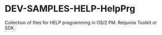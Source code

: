 # DEV-SAMPLES-HELP-HelpPrg
Collection of files for HELP programming in OS/2 PM. Requires Toolkit or SDK.
